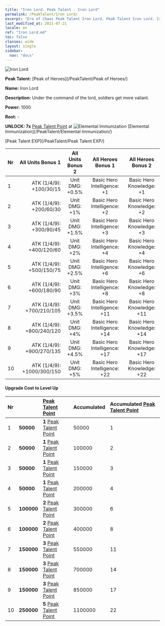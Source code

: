 ```yaml
---
title: "Iron Lord. Peak Talent - Iron Lord"
permalink: /PeakTalent/Iron Lord/
excerpt: "Era of Chaos Peak Talent Iron Lord. Peak Talent Iron Lord. Iron Lord"
last_modified_at: 2021-07-21
locale: en
ref: "Iron Lord.md"
toc: false
classes: wide
layout: single
sidebar:
  nav: "docs"
---
```


  ![Iron Lord](/images/pt/talent_1008.png)

  **Peak Talent:** [Peak of Heroes](/PeakTalent/Peak of Heroes/)

  **Name:** Iron Lord

  **Description:** Under the command of the lord, soldiers get more valiant.

  **Power:** 1000

  **Root:** -

  **UNLOCK: 7x** [Peak Talent Point](/Items/con_934/) at ![Elemental Immunization](/images/pt/talent_1004.png) [Elemental Immunization](/PeakTalent/Elemental Immunization/)

  [Peak Talent EXP](/PeakTalent/Peak Talent EXP/)

  | Nr | All Units Bonus 1 | All Units Bonus 2 | All Heroes Bonus 1 | All Heroes Bonus 2 |
  |:---|--------------:|:-------------:|:-------------:|:-------------:|
  | 1 | ATK (1/4/9): +100/30/15 | Unit DMG: +0.5% | Basic Hero Intelligence: +1 | Basic Hero Knowledge: +1 |
  | 2 | ATK (1/4/9): +200/60/30 | Unit DMG: +1% | Basic Hero Intelligence: +2 | Basic Hero Knowledge: +2 |
  | 3 | ATK (1/4/9): +300/90/45 | Unit DMG: +1.5% | Basic Hero Intelligence: +3 | Basic Hero Knowledge: +3 |
  | 4 | ATK (1/4/9): +400/120/60 | Unit DMG: +2% | Basic Hero Intelligence: +4 | Basic Hero Knowledge: +4 |
  | 5 | ATK (1/4/9): +500/150/75 | Unit DMG: +2.5% | Basic Hero Intelligence: +6 | Basic Hero Knowledge: +6 |
  | 6 | ATK (1/4/9): +600/180/90 | Unit DMG: +3% | Basic Hero Intelligence: +8 | Basic Hero Knowledge: +8 |
  | 7 | ATK (1/4/9): +700/210/105 | Unit DMG: +3.5% | Basic Hero Intelligence: +11 | Basic Hero Knowledge: +11 |
  | 8 | ATK (1/4/9): +800/240/120 | Unit DMG: +4% | Basic Hero Intelligence: +14 | Basic Hero Knowledge: +14 |
  | 9 | ATK (1/4/9): +900/270/135 | Unit DMG: +4.5% | Basic Hero Intelligence: +17 | Basic Hero Knowledge: +17 |
  | 10 | ATK (1/4/9): +1000/300/150 | Unit DMG: +5% | Basic Hero Intelligence: +22 | Basic Hero Knowledge: +22 |


#### Upgrade Cost to Level Up

  | Nr | <i class="fas fa-coins"/> | [Peak Talent Point](/Items/con_934/) | Accumulated <i class="fas fa-coins"/> | Accumulated [Peak Talent Point](/Items/con_934/) |
  |:---|:--------------|:-------------|:-------------|:-------------|
  | 1 | **50000** | **1** [Peak Talent Point](/Items/con_934/) | 50000 | 1 |
  | 2 | **50000** | **1** [Peak Talent Point](/Items/con_934/) | 100000 | 2 |
  | 3 | **50000** | **1** [Peak Talent Point](/Items/con_934/) | 150000 | 3 |
  | 4 | **50000** | **1** [Peak Talent Point](/Items/con_934/) | 200000 | 4 |
  | 5 | **100000** | **2** [Peak Talent Point](/Items/con_934/) | 300000 | 6 |
  | 6 | **100000** | **2** [Peak Talent Point](/Items/con_934/) | 400000 | 8 |
  | 7 | **150000** | **3** [Peak Talent Point](/Items/con_934/) | 550000 | 11 |
  | 8 | **150000** | **3** [Peak Talent Point](/Items/con_934/) | 700000 | 14 |
  | 9 | **150000** | **3** [Peak Talent Point](/Items/con_934/) | 850000 | 17 |
  | 10 | **250000** | **5** [Peak Talent Point](/Items/con_934/) | 1100000 | 22 |

